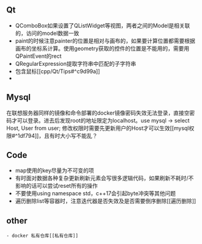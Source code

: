 ## Qt
- QComboBox如果设置了QListWidget等视图，两者之间的Model是相关联的，访问的model数据一致
- paint的时候注意painter的位置是相对与画布的，如果要计算位置都需要根据画布的坐标系计算。使用geometry获取的控件的位置是不能用的，需要用QPaintEvent的rect
- QRegularExpression提取字符串中匹配的子字符串
- 包含鼠标[[cpp/Qt/Tips#^c9d99a]]
- 



## Mysql
在联想服务器同样的镜像和命令部署的docker镜像密码失效无法登录，直接空密码才可以登录。进去后发现root的地址限定为localhost。use mysql -> select Host, User from user;
修改权限时需要先更新用户的Host才可以生效[[mysql权限#^1df794]]，且有时大小写不能乱？


## Code
- map使用的key尽量为不可变的项
- 有时面对数据各种复杂更新刷新元素会写很多逻辑代码，如果刷新不耗时/不影响的话可以尝试reset所有的操作
- 不要使用using namespace std，c++17会引起byte冲突等其他问题
- 遍历删除list等容器时，注意迭代器是否失效及是否需要倒序删除[[遍历删除]]


## other
	- docker 私有仓库[[私有仓库]]